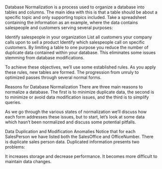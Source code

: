 Database Normalization 
is a process used to organize a database into tables and columns.  The main idea with this is that a table should be about a specific topic and only supporting topics included. Take a spreadsheet containing the information as an example, where the data contains salespeople and customers serving several purposes:

Identify salespeople in your organization
List all customers your company calls upon to sell a product
Identify which salespeople call on specific customers.
By limiting a table to one purpose you reduce the number of duplicate data contained within your database. This eliminates some issues stemming from database modifications.

To achieve these objectives, we’ll use some established rules. As you apply these rules, new tables are formed. The progression from unruly to optimized passes through several normal forms.

Reasons for Database Normalization
There are three main reasons to normalize a database.  The first is to minimize duplicate data, the second is to minimize or avoid data modification issues, and the third is to simplify queries. 

As we go through the various states of normalization we’ll discuss how each form addresses these issues, but to start, let’s look at some data which hasn’t been normalized and discuss some potential pitfalls.

Data Duplication and Modification Anomalies
Notice that for each SalesPerson we have listed both the SalesOffice and OfficeNumber.  There is duplicate sales person data.  Duplicated information presents two problems:

It increases storage and decrease performance.
It becomes more difficult to maintain data changes.